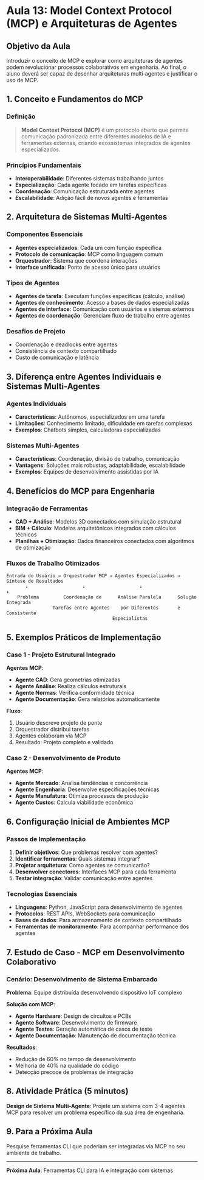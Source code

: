 # Aula 13: Model Context Protocol (MCP) e Arquiteturas de Agentes

## Objetivo da Aula
Introduzir o conceito de MCP e explorar como arquiteturas de agentes podem revolucionar processos colaborativos em engenharia. Ao final, o aluno deverá ser capaz de desenhar arquiteturas multi‑agentes e justificar o uso de MCP.

## 1. Conceito e Fundamentos do MCP

### Definição
> **Model Context Protocol (MCP)** é um protocolo aberto que permite comunicação padronizada entre diferentes modelos de IA e ferramentas externas, criando ecossistemas integrados de agentes especializados.

### Princípios Fundamentais
- **Interoperabilidade**: Diferentes sistemas trabalhando juntos
- **Especialização**: Cada agente focado em tarefas específicas
- **Coordenação**: Comunicação estruturada entre agentes
- **Escalabilidade**: Adição fácil de novos agentes e ferramentas

## 2. Arquitetura de Sistemas Multi-Agentes

### Componentes Essenciais
- **Agentes especializados**: Cada um com função específica
- **Protocolo de comunicação**: MCP como linguagem comum
- **Orquestrador**: Sistema que coordena interações
- **Interface unificada**: Ponto de acesso único para usuários

### Tipos de Agentes
- **Agentes de tarefa**: Executam funções específicas (cálculo, análise)
- **Agentes de conhecimento**: Acesso a bases de dados especializadas
- **Agentes de interface**: Comunicação com usuários e sistemas externos
- **Agentes de coordenação**: Gerenciam fluxo de trabalho entre agentes

### Desafios de Projeto
- Coordenação e deadlocks entre agentes
- Consistência de contexto compartilhado
- Custo de comunicação e latência

## 3. Diferença entre Agentes Individuais e Sistemas Multi-Agentes

### Agentes Individuais
- **Características**: Autônomos, especializados em uma tarefa
- **Limitações**: Conhecimento limitado, dificuldade em tarefas complexas
- **Exemplos**: Chatbots simples, calculadoras especializadas

### Sistemas Multi-Agentes
- **Características**: Coordenação, divisão de trabalho, comunicação
- **Vantagens**: Soluções mais robustas, adaptabilidade, escalabilidade
- **Exemplos**: Equipes de desenvolvimento assistidas por IA

## 4. Benefícios do MCP para Engenharia

### Integração de Ferramentas
- **CAD + Análise**: Modelos 3D conectados com simulação estrutural
- **BIM + Cálculo**: Modelos arquitetônicos integrados com cálculos técnicos
- **Planilhas + Otimização**: Dados financeiros conectados com algoritmos de otimização

### Fluxos de Trabalho Otimizados
```
Entrada do Usuário → Orquestrador MCP → Agentes Especializados → Síntese de Resultados
       ↓                    ↓                    ↓                    ↓
    Problema         Coordenação de      Análise Paralela      Solução Integrada
                 Tarefas entre Agentes    por Diferentes       e Consistente
                                       Especialistas
```

## 5. Exemplos Práticos de Implementação

### Caso 1 - Projeto Estrutural Integrado
**Agentes MCP**:
- **Agente CAD**: Gera geometrias otimizadas
- **Agente Análise**: Realiza cálculos estruturais
- **Agente Normas**: Verifica conformidade técnica
- **Agente Documentação**: Gera relatórios automaticamente

**Fluxo**:
1. Usuário descreve projeto de ponte
2. Orquestrador distribui tarefas
3. Agentes colaboram via MCP
4. Resultado: Projeto completo e validado

### Caso 2 - Desenvolvimento de Produto
**Agentes MCP**:
- **Agente Mercado**: Analisa tendências e concorrência
- **Agente Engenharia**: Desenvolve especificações técnicas
- **Agente Manufatura**: Otimiza processos de produção
- **Agente Custos**: Calcula viabilidade econômica

## 6. Configuração Inicial de Ambientes MCP

### Passos de Implementação
1. **Definir objetivos**: Que problemas resolver com agentes?
2. **Identificar ferramentas**: Quais sistemas integrar?
3. **Projetar arquitetura**: Como agentes se comunicarão?
4. **Desenvolver conectores**: Interfaces MCP para cada ferramenta
5. **Testar integração**: Validar comunicação entre agentes

### Tecnologias Essenciais
- **Linguagens**: Python, JavaScript para desenvolvimento de agentes
- **Protocolos**: REST APIs, WebSockets para comunicação
- **Bases de dados**: Para armazenamento de contexto compartilhado
- **Ferramentas de monitoramento**: Para acompanhar performance dos agentes

## 7. Estudo de Caso - MCP em Desenvolvimento Colaborativo

### Cenário: Desenvolvimento de Sistema Embarcado
**Problema**: Equipe distribuída desenvolvendo dispositivo IoT complexo

**Solução com MCP**:
- **Agente Hardware**: Design de circuitos e PCBs
- **Agente Software**: Desenvolvimento de firmware
- **Agente Testes**: Geração automática de casos de teste
- **Agente Documentação**: Manutenção de documentação técnica

**Resultados**:
- Redução de 60% no tempo de desenvolvimento
- Melhoria de 40% na qualidade do código
- Detecção precoce de problemas de integração

## 8. Atividade Prática (5 minutos)
**Design de Sistema Multi-Agente**: Projete um sistema com 3-4 agentes MCP para resolver um problema específico da sua área de engenharia.

## 9. Para a Próxima Aula
Pesquise ferramentas CLI que poderiam ser integradas via MCP no seu ambiente de trabalho.

---
**Próxima Aula**: Ferramentas CLI para IA e integração com sistemas
